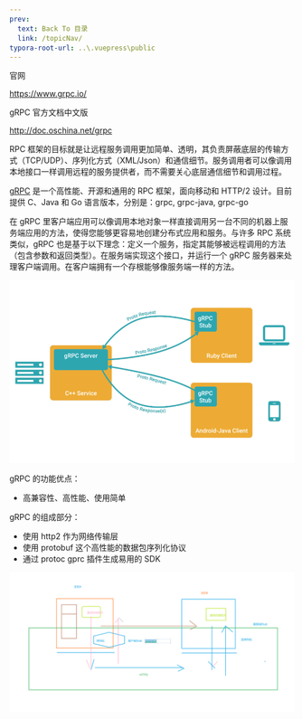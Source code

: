 ```yaml
---
prev:
  text: Back To 目录
  link: /topicNav/
typora-root-url: ..\.vuepress\public
---
```




官网

https://www.grpc.io/

gRPC 官方文档中文版

http://doc.oschina.net/grpc



RPC 框架的目标就是让远程服务调用更加简单、透明，其负责屏蔽底层的传输方式（TCP/UDP）、序列化方式（XML/Json）和通信细节。服务调用者可以像调用本地接口一样调用远程的服务提供者，而不需要关心底层通信细节和调用过程。



[gRPC](http://www.oschina.net/p/grpc-framework)  是一个高性能、开源和通用的 RPC 框架，面向移动和 HTTP/2 设计。目前提供 C、Java 和 Go 语言版本，分别是：grpc, grpc-java, grpc-go

在 gRPC 里客户端应用可以像调用本地对象一样直接调用另一台不同的机器上服务端应用的方法，使得您能够更容易地创建分布式应用和服务。与许多 RPC 系统类似，gRPC 也是基于以下理念：定义一个服务，指定其能够被远程调用的方法（包含参数和返回类型）。在服务端实现这个接口，并运行一个 gRPC 服务器来处理客户端调用。在客户端拥有一个存根能够像服务端一样的方法。

![img](/images/grpc/1635738359289-a699b333-938d-4aa3-b0e7-568cb7d8bf8d.png)

gRPC 的功能优点：

- 高兼容性、高性能、使用简单



gRPC 的组成部分：

- 使用 http2 作为网络传输层
- 使用 protobuf 这个高性能的数据包序列化协议
- 通过 protoc gprc 插件生成易用的 SDK

![image.png](/images/grpc/1636530118846-4046bead-72ea-4dfb-92c6-fcfa27337bdb.png)